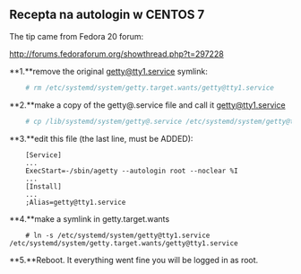 ## Recepta na autologin w CENTOS 7

The tip came from Fedora 20 forum:

http://forums.fedoraforum.org/showthread.php?t=297228


 **1.**remove the original getty@tty1.service symlink:

```bash
    # rm /etc/systemd/system/getty.target.wants/getty@tty1.service
```



 **2.**make a copy of the getty@.service file and call it getty@tty1.service

```bash
    # cp /lib/systemd/system/getty@.service /etc/systemd/system/getty@tty1.service
```



 **3.**edit this file (the last line, must be ADDED):

```shell
    [Service]
    ...
    ExecStart=-/sbin/agetty --autologin root --noclear %I
    ...
    [Install]
    ...
    ;Alias=getty@tty1.service
```



 **4.**make a symlink in getty.target.wants

```shell
    # ln -s /etc/systemd/system/getty@tty1.service /etc/systemd/system/getty.target.wants/getty@tty1.service
```



 **5.**Reboot. It everything went fine you will be logged in as root.